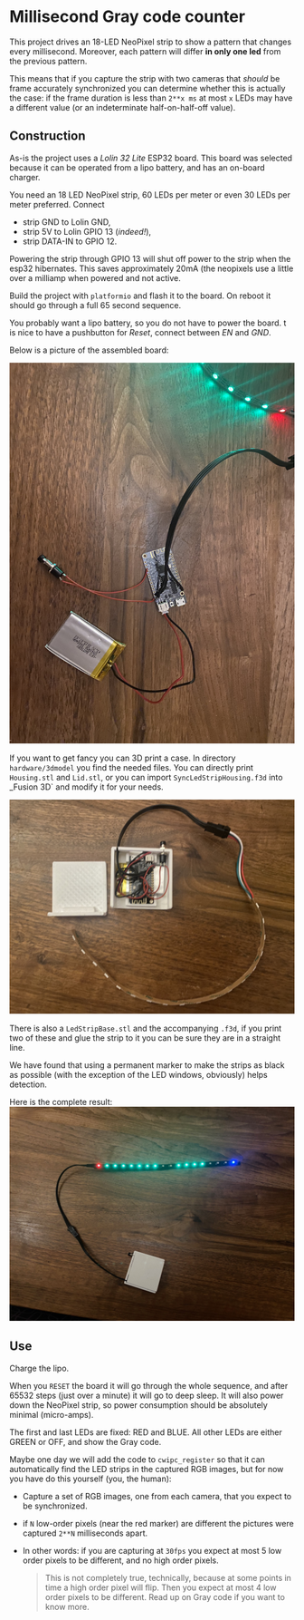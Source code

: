 # Millisecond Gray code counter

This project drives an 18-LED NeoPixel strip to show a pattern that changes every millisecond. Moreover, each pattern will differ **in only one led** from the previous pattern.

This means that if you capture the strip with two cameras that _should_ be frame accurately synchronized you can determine whether this is actually the case: if the frame duration is less than `2**x ms` at most `x` LEDs may have a different value (or an indeterminate half-on-half-off value).

## Construction

As-is the project uses a _Lolin 32 Lite_ ESP32 board. This board was selected because it can be operated from a lipo battery, and has an on-board charger.

You need an 18 LED NeoPixel strip, 60 LEDs per meter or even 30 LEDs per meter preferred. Connect

- strip GND to Lolin GND, 
- strip 5V to Lolin GPIO 13 (_indeed!_), 
- strip DATA-IN to GPIO 12. 

Powering the strip through GPIO 13 will shut off power to the strip when the esp32 hibernates. This saves approximately 20mA (the neopixels use a little over a milliamp when powered and not active.

Build the project with `platformio` and flash it to the board. On reboot it should go through a full 65 second sequence.

You probably want a lipo battery, so you do not have to power the board. t is nice to have a pushbutton for _Reset_, connect between _EN_ and _GND_. 

Below is a picture of the assembled board:

![Assembled board](hardware/board-construction.jpeg)

If you want to get fancy you can 3D print a case. In directory `hardware/3dmodel` you find the needed files. You can directly print `Housing.stl` and `Lid.stl`, or you can import `SyncLedStripHousing.f3d` into _Fusion 3D` and modify it for your needs.

![Board complete with housing](hardware/complete.jpeg)

There is also a `LedStripBase.stl` and the accompanying `.f3d`, if you print two of these and glue the strip to it you can be sure they are in a straight line.

We have found that using a permanent marker to make the strips as black as possible (with the exception of the LED windows, obviously) helps detection.

Here is the complete result:
![Board in operation](hardware/inoperation.jpeg)

## Use

Charge the lipo.

When you `RESET` the board it will go through the whole sequence, and after 65532 steps (just over a minute) it will go to deep sleep. It will also power down the NeoPixel strip, so power consumption should be absolutely minimal (micro-amps).

The first and last LEDs are fixed: RED and BLUE. All other LEDs are either GREEN or OFF, and show the Gray code.

Maybe one day we will add the code to `cwipc_register` so that it can automatically find the LED strips in the captured RGB images, but for now you have do this yourself (you, the human):

- Capture a set of RGB images, one from each camera, that you expect to be synchronized.
- if `N` low-order pixels (near the red marker) are different the pictures were captured `2**N` milliseconds apart.
- In other words: if you are capturing at `30fps` you expect at most 5 low order pixels to be different, and no high order pixels.

  > This is not completely true, technically, because at some points in time a high order pixel will flip. Then you expect at most 4 low order pixels to be different. Read up on Gray code if you want to know more.